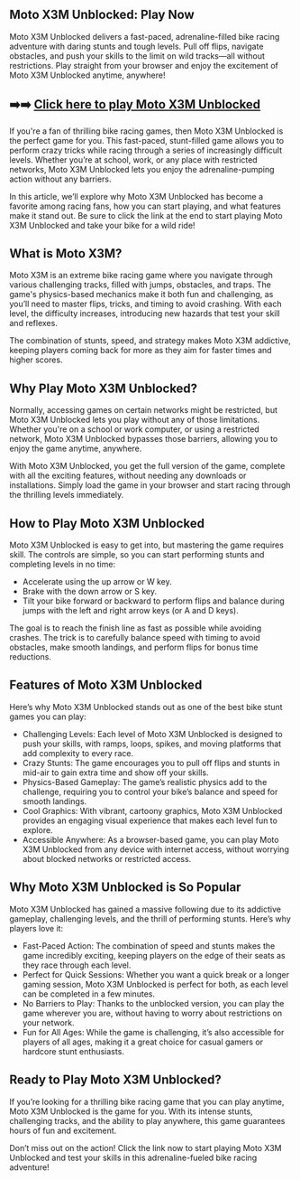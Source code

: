 ## Moto X3M Unblocked: Play Now

Moto X3M Unblocked delivers a fast-paced, adrenaline-filled bike racing adventure with daring stunts and tough levels. Pull off flips, navigate obstacles, and push your skills to the limit on wild tracks—all without restrictions. Play straight from your browser and enjoy the excitement of Moto X3M Unblocked anytime, anywhere!

## ➡️➡️ [Click here to play Moto X3M Unblocked](https://naremo.com)

If you're a fan of thrilling bike racing games, then Moto X3M Unblocked is the perfect game for you. This fast-paced, stunt-filled game allows you to perform crazy tricks while racing through a series of increasingly difficult levels. Whether you’re at school, work, or any place with restricted networks, Moto X3M Unblocked lets you enjoy the adrenaline-pumping action without any barriers.

In this article, we’ll explore why Moto X3M Unblocked has become a favorite among racing fans, how you can start playing, and what features make it stand out. Be sure to click the link at the end to start playing Moto X3M Unblocked and take your bike for a wild ride!

## What is Moto X3M?

Moto X3M is an extreme bike racing game where you navigate through various challenging tracks, filled with jumps, obstacles, and traps. The game's physics-based mechanics make it both fun and challenging, as you’ll need to master flips, tricks, and timing to avoid crashing. With each level, the difficulty increases, introducing new hazards that test your skill and reflexes.

The combination of stunts, speed, and strategy makes Moto X3M addictive, keeping players coming back for more as they aim for faster times and higher scores.

## Why Play Moto X3M Unblocked?

Normally, accessing games on certain networks might be restricted, but Moto X3M Unblocked lets you play without any of those limitations. Whether you're on a school or work computer, or using a restricted network, Moto X3M Unblocked bypasses those barriers, allowing you to enjoy the game anytime, anywhere.

With Moto X3M Unblocked, you get the full version of the game, complete with all the exciting features, without needing any downloads or installations. Simply load the game in your browser and start racing through the thrilling levels immediately.

## How to Play Moto X3M Unblocked

Moto X3M Unblocked is easy to get into, but mastering the game requires skill. The controls are simple, so you can start performing stunts and completing levels in no time:

- Accelerate using the up arrow or W key.
- Brake with the down arrow or S key.
- Tilt your bike forward or backward to perform flips and balance during jumps with the left and right arrow keys (or A and D keys).

The goal is to reach the finish line as fast as possible while avoiding crashes. The trick is to carefully balance speed with timing to avoid obstacles, make smooth landings, and perform flips for bonus time reductions.

## Features of Moto X3M Unblocked

Here’s why Moto X3M Unblocked stands out as one of the best bike stunt games you can play:

- Challenging Levels: Each level of Moto X3M Unblocked is designed to push your skills, with ramps, loops, spikes, and moving platforms that add complexity to every race.
- Crazy Stunts: The game encourages you to pull off flips and stunts in mid-air to gain extra time and show off your skills.
- Physics-Based Gameplay: The game’s realistic physics add to the challenge, requiring you to control your bike’s balance and speed for smooth landings.
- Cool Graphics: With vibrant, cartoony graphics, Moto X3M Unblocked provides an engaging visual experience that makes each level fun to explore.
- Accessible Anywhere: As a browser-based game, you can play Moto X3M Unblocked from any device with internet access, without worrying about blocked networks or restricted access.

## Why Moto X3M Unblocked is So Popular

Moto X3M Unblocked has gained a massive following due to its addictive gameplay, challenging levels, and the thrill of performing stunts. Here’s why players love it:

- Fast-Paced Action: The combination of speed and stunts makes the game incredibly exciting, keeping players on the edge of their seats as they race through each level.
- Perfect for Quick Sessions: Whether you want a quick break or a longer gaming session, Moto X3M Unblocked is perfect for both, as each level can be completed in a few minutes.
- No Barriers to Play: Thanks to the unblocked version, you can play the game wherever you are, without having to worry about restrictions on your network.
- Fun for All Ages: While the game is challenging, it’s also accessible for players of all ages, making it a great choice for casual gamers or hardcore stunt enthusiasts.

## Ready to Play Moto X3M Unblocked?

If you’re looking for a thrilling bike racing game that you can play anytime, Moto X3M Unblocked is the game for you. With its intense stunts, challenging tracks, and the ability to play anywhere, this game guarantees hours of fun and excitement.

Don’t miss out on the action! Click the link now to start playing Moto X3M Unblocked and test your skills in this adrenaline-fueled bike racing adventure!
